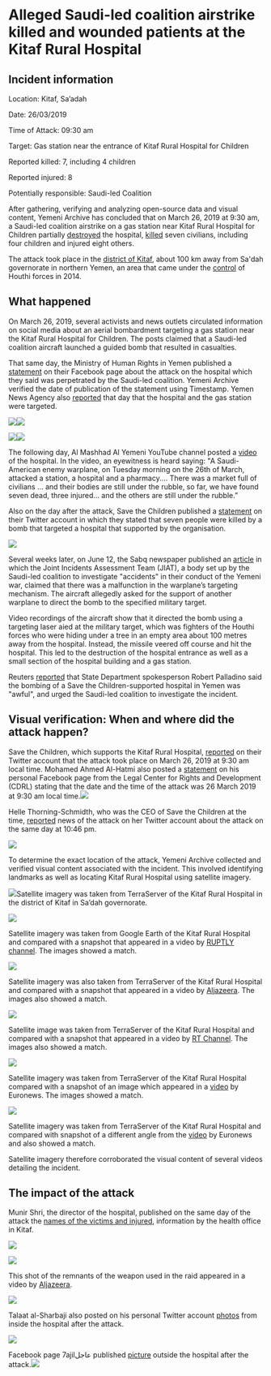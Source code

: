 # Alleged Saudi-led coalition airstrike killed and wounded patients at the Kitaf Rural Hospital



## Incident information



Location: Kitaf, Sa’adah

Date: 26/03/2019

Time of Attack: 09:30 am

Target: Gas station near the entrance of Kitaf Rural Hospital for Children

Reported killed: 7, including 4 children

Reported injured: 8

Potentially responsible: Saudi-led Coalition



After gathering, verifying and analyzing open-source data and visual content, Yemeni Archive has concluded that on March 26, 2019 at 9:30 am, a Saudi-led coalition airstrike on a gas station near Kitaf Rural Hospital for Children partially [destroyed](https://www.alarab.qa/story/1353063/%D8%B4%D8%A7%D9%87%D8%AF-%D9%82%D8%B5%D9%81-%D8%B3%D8%B9%D9%88%D8%AF%D9%8A-%D9%84%D9%85%D8%B3%D8%AA%D8%B4%D9%81%D9%89-%D8%A8%D8%A7%D9%84%D9%8A%D9%85%D9%86-%D9%88%D9%85%D9%82%D8%AA%D9%84-7-%D8%A8%D9%8A%D9%86%D9%87%D9%85-4-%D8%A3%D8%B7%D9%81%D8%A7%D9%84) the hospital, [killed](https://twitter.com/MohammedalKibsi/status/1110635151623704578) seven civilians, including four children and injured eight others.

The attack took place in the [district of Kitaf](https://www.google.com/maps/place/17%C2%B002'04.3%22N+44%C2%B006'30.2%22E/@17.0346306,44.1082556,52m/data=!3m1!1e3!4m5!3m4!1s0x0:0x0!8m2!3d17.034533!4d44.1084), about 100 km away from Sa'dah governorate in northern Yemen, an area that came under the [control](http://web.archive.org/web/20161219064610/http:/www.economist.com/news/middle-east-and-africa/21620284-are-they-ansar-houthis-take-over) of Houthi forces in 2014.

## What happened

On March 26, 2019, several activists and news outlets circulated information on social media about an aerial bombardment targeting a gas station near the Kitaf Rural Hospital for Children. The posts claimed that a Saudi-led coalition aircraft launched a guided bomb that resulted in casualties.



That same day, the Ministry of Human Rights in Yemen published a [statement](https://www.facebook.com/413373252161453/posts/1228190434013060/) on their Facebook page about the attack on the hospital which they said was perpetrated by the Saudi-led coalition. Yemeni Archive verified the date of publication of the statement using Timestamp. Yemen News Agency also [reported](https://www.facebook.com/alkhabaralyemenisite/posts/596499847484529?__xts__%5b0%5d=68.ARC8njQfKID7XUD_9SuKy2JdEzA__VnqWcGb9dQT220exyId-wKgY8dUpKTVXrJOp1pPRwAPz7u40srEWVunlzfUFcZ408qu-mUHTZvuxqOsvbTRQlpUYMXqkChPsFPOLCZnxRyZTZRl31D_73L9UwQLi9_QiiaFPMhZvJfnupXnDj6jy98SgLsCFhacbzIxw2_INTpwwoT5Ex4o4jmi8S1y_Ew63o4k-MGVVmJALif7Jd9wuvTiddq_ewCRW05wOTpMPafbv40AY-HvnUz-msQ68d2OAdvrl07BMh88Vu83IHd-I24LuG_XgFH4r82jkt2pvm0Kx9p7SQmwJbCuulU&__tn__=-R) that day that the hospital and the gas station were targeted.



![](https://lh4.googleusercontent.com/QniEeytzaOkhv7iByY7PtrM13TBqddXg5T2qm7GiVtLCeHdmLVsLMO3DvMiqlymF7jJ49XlVgkB93FFR-mAp0V6Fmldo3DzEn56zTbxT5OifYk-cIMuTZqB46czBdnjEBjZj5bwY)![](https://lh3.googleusercontent.com/DOav_0IOZEo-KwYD0fHH6SYeKMTPJY3k0lDFRzUGToW9hHVYaTdGVw7ROm1SzPdEog0LOw-pE8CUPQwfZ5wJcCfSuOLSRT7jyFyxQLH3gnZe7q--k4XJMXqwpHhrkwjj52HzvACr)  











![](https://lh3.googleusercontent.com/sXxGiDLnFJdixTlXfDkPM83ZHk3di7MHHCibvOx16c8XlV42zcb7JLBNChO4M4V1H5YBg4sIOiXp2iawmu18mJXStijq9G9jZYgJuocKj3eIr2VrewZA11p0ugXBm8SY2T2kCdfo)![](https://lh4.googleusercontent.com/yjeRctAQ_dZmwvOzDs3pOb4UzjlzD1k3ZO3u_SNVBjSqz-x1XKanw9ltuR51Q_yNdouE97yslcva_GPPquSseVw7TXMUTKSxR6Mnhu5LYTJUCQXxu0MfiLKnrj26GNXXFutaZyId)  





































The following day, Al Mashhad Al Yemeni YouTube channel posted a [video](https://www.youtube.com/watch?v=eHSEThNPGdE) of the hospital. In the video, an eyewitness is heard saying: "A Saudi-American enemy warplane, on Tuesday morning on the 26th of March, attacked a station, a hospital and a pharmacy.... There was a market full of civilians ... and their bodies are still under the rubble, so far, we have found seven dead, three injured… and the others are still under the rubble.”

Also on the day after the attack, Save the Children published a [statement](https://twitter.com/SaveUKNews/status/1110672410192293890) on their Twitter account in which they stated that seven people were killed by a bomb that targeted a hospital that supported by the organisation.

![](https://lh3.googleusercontent.com/VFshhaB_UFRHMER6KY-qBjOlT1M1IlOrdhdAceOnYgYq-i__sQDDGDBe6rSaltPdF5oeieQj9dx3ndvqLKV0cCRH5icQugkRC0-qeZsOICgxPJyqIH52tbtW-dem6su3zKlt53S2)



Several weeks later, on June 12, the Sabq newspaper published an [article](https://sabq.org/dRY3LH) in which the Joint Incidents Assessment Team (JIAT), a body set up by the Saudi-led coalition to investigate "accidents" in their conduct of the Yemeni war, claimed that there was a malfunction in the warplane’s targeting mechanism. The aircraft allegedly asked for the support of another warplane to direct the bomb to the specified military target.



Video recordings of the aircraft show that it directed the bomb using a targeting laser aied at the military target, which was fighters of the Houthi forces who were hiding under a tree in an empty area about 100 metres away from the hospital. Instead, the missile veered off course and hit the hospital. This led to the destruction of the hospital entrance as well as a small section of the hospital building  and a gas station.

Reuters [reported](https://ara.reuters.com/article/ME_TOPNEWS_MORE/idARAKCN1R92MP) that State Department spokesperson Robert Palladino said the bombing of a Save the Children-supported hospital in Yemen was "awful", and urged the Saudi-led coalition to investigate the incident.

## Visual verification: When and where did the attack happen?



Save the Children, which supports the Kitaf Rural Hospital, [reported](https://twitter.com/SaveUKNews/status/1110672410192293890) on their Twitter account that the attack took place on March 26, 2019 at 9:30 am local time. Mohamed Ahmed Al-Hatmi also posted a [statement](https://www.facebook.com/LegalCenterforRightsanddevelopment/posts/2272508726404208) on his personal Facebook page from the Legal Center for Rights and Development (CDRL) stating that the date and the time of the attack was 26 March 2019 at 9:30 am local time.![](https://lh5.googleusercontent.com/ie8ClyXo8jIVw8qXhvODDV5EN2e4rRrNDqsNXdwVxZlm9lbz5qR4pP3HvHdsQnLy3XJsb8RLbVY64FNB64kbRmsY9sR_qxBJAAnHX4rKbn5XinQrwT7XqKeqsyhYdEVUjpT5EJHI)
















Helle Thorning-Schmidth, who was the CEO of Save the Children at the time, [reported](https://twitter.com/HelleThorning_S) news of the attack on her Twitter account about the attack on the same day at 10:46 pm.



![](https://lh3.googleusercontent.com/QrIZd5s_5_6_jgPkxkjvYZ7YnSRXElc-qwhhrCkDSXwk2aJ7Ut6_VelDvoGRoAAy3aVcpU29bmHoiGENLvTTcvqUlurJvRfmXHn0XXWwlqZosKMAV74bwe232i0mrhK-lKtnvIVI)







To determine the exact location of the attack, Yemeni Archive collected and verified visual content associated with the incident. This involved identifying landmarks as well as locating Kitaf Rural Hospital using satellite imagery.

![](https://lh5.googleusercontent.com/jfRwM4XKjJvlHYbUPTKzIdWvMLRQ1x23S1C9ZHx3c2_FANn6SpLc1btUrW8LInDxZg6CX7aZihNHco_wglLat7qC3JsefL6-XDHid5UBzRAZ46nd45C-gWwJ5SlbB8AYwgyGgQtK)Satellite imagery was taken from TerraServer of the Kitaf Rural Hospital in the district of Kitaf in Sa’dah governorate.  





![](https://lh5.googleusercontent.com/wlc39GT4gXBbVp4SnEkKKhjrnhqzSRt_2iNA1WnfxiMT1dm6TZRJKNI3rtZbkplDPZCHRk5LdQvWgpbUFbfJEDr-Lmq7cdh1x0hXe8_R99P1V7fqqtdyVaM2rL7-WyoSpp4Tvx_c)

Satellite imagery was taken from Google Earth of the Kitaf Rural Hospital and compared with a snapshot that appeared in a video by [RUPTLY channel](https://www.youtube.com/watch?v=m-0vKrFLXTQ). The images showed a match.


![](https://lh6.googleusercontent.com/JmtLHPkPR_inxpdUsDXy1dG1v-nOek-pTnr1w_WEBIVpTU9KFTzBPR5r5UJG3iZ3KEDRa09Ea9ZnTHWPxQAHVCnO9nhsgeLPzltzJq6cPOmom3Ub21gC7FwpN5mrOA4sRgsbK_GW)

Satellite imagery was also taken from TerraServer of the Kitaf Rural Hospital and compared with a snapshot that appeared in a video by [Aljazeera](http://mubasher.aljazeera.net/news/%D8%B4%D8%A7%D9%87%D8%AF-%D9%82%D8%B5%D9%81-%D8%B3%D8%B9%D9%88%D8%AF%D9%8A-%D9%84%D9%85%D8%B3%D8%AA%D8%B4%D9%81%D9%89-%D8%A8%D8%A7%D9%84%D9%8A%D9%85%D9%86-%D9%88%D8%A3%D9%85%D8%B1%D9%8A%D9%83%D8%A7-%D8%AA%D8%AF%D8%B9%D9%88-%D9%84%D9%84%D8%AA%D8%AD%D9%82%D9%8A%D9%82). The images also showed a match.











![](https://lh6.googleusercontent.com/1am-kAvm_NuKCMTQiSx6DfgtLWiPsW9E9t1J7Rlu_5mlO27ULiUuyHjDRDEdiDAo8UtLVAmyg3gE9xscgr5dbn1pHurCRlfiNFUS5_mnPHLE4-iGMpn9f77FnWPZGogHylB2Fywq)  

Satellite image was taken from TerraServer of the Kitaf Rural Hospital and compared with a snapshot that appeared in a video by [RT Channel](https://www.youtube.com/watch?v=sggZrozzmOE). The images also showed a match.





![](https://lh5.googleusercontent.com/YuROk0OYb1t1_4aBhPxF8Unwtu-PEOhAuruR0sVakThRWRR2dh_KmDapGWbnFXpDpTjttLodP5IT6m0KWlrzlpNzB5cYwoCji5IUqzDZhbJNZzSym-0pmnLy23WHcGhLfaX2BneC)

Satellite imagery was taken from TerraServer of the Kitaf Rural Hospital compared with a snapshot of an image which appeared in a [video](https://www.youtube.com/watch?v=i8W3MXN-mjE) by Euronews. The images showed a match.











![](https://lh6.googleusercontent.com/Xjrf9Lt1LRwWq5eULQQ235Bkiv_6WpfCS72J6qO2hwFzUVxmI3giNsAcZVcFGV5EtbbWdp0DafQ4X2KfCyvy2ZtNT6hSb9_0DkJpl5zTJpTT7DERPZu-C3vRCHTkqSiLxxAn1mM4)  

























Satellite imagery was taken from TerraServer of the Kitaf Rural Hospital and compared with snapshot of a different angle from the [video](https://www.youtube.com/watch?v=i8W3MXN-mjE) by Euronews and also showed a match.



Satellite imagery therefore corroborated the visual content of several videos detailing the incident.  


## The impact of the attack

Munir Shri, the director of the hospital, published on the same day of the attack the [names of the victims and injured](https://www.facebook.com/mohmed.shri.7/posts/120196045798345), information by the health office in Kitaf.




![](https://lh4.googleusercontent.com/H_gRQFfSCi29rEmzC1vZGQMNw473aEU9CC-1ZQMr0YzvzYgwMUBYju3B2xH9kt4b1LnohVu6QT7a0XBi1x1ldE3qkUkWDADd9F0pbvBtZ-swVQmxLKTPg9EMawLaHgfvFwOknps3)








![](https://lh5.googleusercontent.com/rZQuEmc_g0M6HLVYLi04l2MgVcncFomG81qI5eKpF3pf-blBHcZd2US_thXQ_En06CFHDIzc2Yfp8j4llueCp3tYrFPNiJfTN3xf0HuPDmfasAbqm3lzgOGjJ1OIj-LuDu7e35sI)

This shot of the remnants of the weapon used in the raid appeared in a video by [Aljazeera](http://mubasher.aljazeera.net/news/%D8%B4%D8%A7%D9%87%D8%AF-%D9%82%D8%B5%D9%81-%D8%B3%D8%B9%D9%88%D8%AF%D9%8A-%D9%84%D9%85%D8%B3%D8%AA%D8%B4%D9%81%D9%89-%D8%A8%D8%A7%D9%84%D9%8A%D9%85%D9%86-%D9%88%D8%A3%D9%85%D8%B1%D9%8A%D9%83%D8%A7-%D8%AA%D8%AF%D8%B9%D9%88-%D9%84%D9%84%D8%AA%D8%AD%D9%82%D9%8A%D9%82).



[![](https://lh3.googleusercontent.com/PTU0EvBj75vVbzkg0oKI9kVg0Zl2tGomYFXGgFH36Fm1myNBDe1ozNUOME9EqzcKHIhJc43jARyaOfPKz_0W4oXMFXZ9gKzrmUZLb2gRlKH0z6ypCy3Iw2GVNgQuxopVTodu3xPL)](http://mubasher.aljazeera.net/news/%D8%B4%D8%A7%D9%87%D8%AF-%D9%82%D8%B5%D9%81-%D8%B3%D8%B9%D9%88%D8%AF%D9%8A-%D9%84%D9%85%D8%B3%D8%AA%D8%B4%D9%81%D9%89-%D8%A8%D8%A7%D9%84%D9%8A%D9%85%D9%86-%D9%88%D8%A3%D9%85%D8%B1%D9%8A%D9%83%D8%A7-%D8%AA%D8%AF%D8%B9%D9%88-%D9%84%D9%84%D8%AA%D8%AD%D9%82%D9%8A%D9%82)



Talaat al-Sharbaji also posted on his personal Twitter account [photos](https://twitter.com/talaatsaeed/status/1110591853634744322) from inside the hospital after the attack.

![](https://lh6.googleusercontent.com/d9aMXzN_kbFRU1O49WbCaEfRxiH1hNdc2qXul3SZNVg_DFdZ9cTv0vflV07DXiMFON4diIMjtDkCHQvHa6JnwR-wyYHO1QjSAg8Lj82u51meGsTkg_deZqk9XbbNJViKIrOidSiR)






Facebook page 7ajilعاجل published [picture](https://www.facebook.com/574506332736561/photos/pcb.1063224893864700/1063223463864843/?type=3&theater) outside the hospital after the attack.![](https://lh6.googleusercontent.com/tIjuUghY2uCcraEXVO2lLDk0Sn7Mzywbi9jQ0Eggl5zBASdBLeY-cXqNlpxIodC6eyG4nmlUTSA3O7gXelPSx2SRz7z3UgH4DOIyZMudL6OlcTb6lpjQe-tseDhTclrHLM7_378b)
